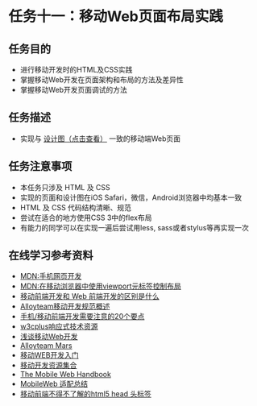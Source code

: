 # 任务十一：移动Web页面布局实践

## 任务目的

  * 进行移动开发时的HTML及CSS实践
  * 掌握移动Web开发在页面架构和布局的方法及差异性
  * 掌握移动Web开发页面调试的方法

## 任务描述

  * 实现与 [设计图（点击查看）](http://7xrp04.com1.z0.glb.clouddn.com/task_1_11_1.jpg) 一致的移动端Web页面

## 任务注意事项

  * 本任务只涉及 HTML 及 CSS
  * 实现的页面和设计图在iOS Safari，微信，Android浏览器中均基本一致
  * HTML 及 CSS 代码结构清晰、规范
  * 尝试在适合的地方使用CSS 3中的flex布局
  * 有能力的同学可以在实现一遍后尝试用less, sass或者stylus等再实现一次

## 在线学习参考资料

  * [MDN:手机网页开发](https://developer.mozilla.org/zh-CN/docs/Web/Guide/Mobile)
  * [MDN:在移动浏览器中使用viewport元标签控制布局](https://developer.mozilla.org/zh-CN/docs/Mobile/Viewport_meta_tag)
  * [移动前端开发和 Web 前端开发的区别是什么](https://www.zhihu.com/question/20269059)
  * [Alloyteam移动开发规范概述](http://alloyteam.github.io/Spirit/modules/Standard/)
  * [手机/移动前端开发需要注意的20个要点](http://sentsin.com/web/54.html)
  * [w3cplus响应式技术资源](http://www.w3cplus.com/responsive)
  * [浅谈移动Web开发](http://www.infoq.com/cn/articles/development-of-the-mobile-web-deep-concept)
  * [Alloyteam Mars](https://github.com/AlloyTeam/Mars)
  * [移动WEB开发入门](http://junmer.github.io/mobile-dev-get-started/)
  * [移动开发资源集合](https://github.com/jtyjty99999/mobileTech)
  * [The Mobile Web Handbook](https://quirksmode.org/mobilewebhandbook/)
  * [MobileWeb 适配总结](https://www.w3ctech.com/topic/979)
  * [移动前端不得不了解的html5 head 头标签](http://www.css88.com/archives/5480)
